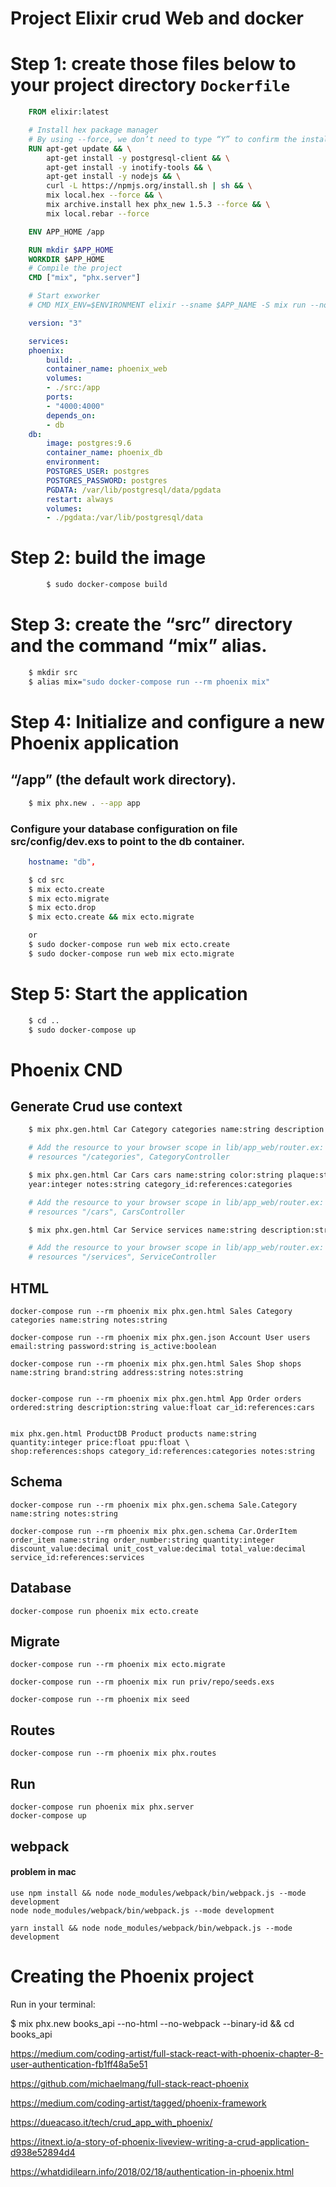 # Project Elixir crud Web and docker

# Step 1: create those files below to your project directory `Dockerfile`
```Dockerfile
    FROM elixir:latest

    # Install hex package manager
    # By using --force, we don’t need to type “Y” to confirm the installation
    RUN apt-get update && \
        apt-get install -y postgresql-client && \
        apt-get install -y inotify-tools && \
        apt-get install -y nodejs && \
        curl -L https://npmjs.org/install.sh | sh && \
        mix local.hex --force && \
        mix archive.install hex phx_new 1.5.3 --force && \
        mix local.rebar --force

    ENV APP_HOME /app

    RUN mkdir $APP_HOME
    WORKDIR $APP_HOME
    # Compile the project
    CMD ["mix", "phx.server"]

    # Start exworker
    # CMD MIX_ENV=$ENVIRONMENT elixir --sname $APP_NAME -S mix run --no-halt
```

```yml
    version: "3"

    services:
    phoenix:
        build: .
        container_name: phoenix_web
        volumes:
        - ./src:/app
        ports:
        - "4000:4000"
        depends_on:
        - db
    db:
        image: postgres:9.6
        container_name: phoenix_db 
        environment:
        POSTGRES_USER: postgres
        POSTGRES_PASSWORD: postgres
        PGDATA: /var/lib/postgresql/data/pgdata
        restart: always
        volumes:
        - ./pgdata:/var/lib/postgresql/data
```

# Step 2: build the image
```zsh
        $ sudo docker-compose build
```

# Step 3: create the “src” directory and the command “mix” alias.
```zsh 
    $ mkdir src
    $ alias mix="sudo docker-compose run --rm phoenix mix"
```
# Step 4: Initialize and configure a new Phoenix application
## “/app” (the default work directory).


```zsh 
    $ mix phx.new . --app app
```

### Configure your database configuration on file src/config/dev.exs to point to the db container.
```yml
    hostname: "db", 
```

```zsh
    $ cd src
    $ mix ecto.create
    $ mix ecto.migrate
    $ mix ecto.drop
    $ mix ecto.create && mix ecto.migrate

    or 
    $ sudo docker-compose run web mix ecto.create
    $ sudo docker-compose run web mix ecto.migrate
```

# Step 5: Start the application

```zsh
    $ cd ..
    $ sudo docker-compose up
```    


# Phoenix  CND

## Generate Crud use context

```zsh
    $ mix phx.gen.html Car Category categories name:string description:string

    # Add the resource to your browser scope in lib/app_web/router.ex:
    # resources "/categories", CategoryController 

    $ mix phx.gen.html Car Cars cars name:string color:string plaque:string renavam:string \
    year:integer notes:string category_id:references:categories

    # Add the resource to your browser scope in lib/app_web/router.ex:
    # resources "/cars", CarsController

    $ mix phx.gen.html Car Service services name:string description:string value:decimal

    # Add the resource to your browser scope in lib/app_web/router.ex:
    # resources "/services", ServiceController
``` 
## HTML
    docker-compose run --rm phoenix mix phx.gen.html Sales Category categories name:string notes:string

    docker-compose run --rm phoenix mix phx.gen.json Account User users email:string password:string is_active:boolean 

    docker-compose run --rm phoenix mix phx.gen.html Sales Shop shops name:string brand:string address:string notes:string


    docker-compose run --rm phoenix mix phx.gen.html App Order orders ordered:string description:string value:float car_id:references:cars


    mix phx.gen.html ProductDB Product products name:string quantity:integer price:float ppu:float \
    shop:references:shops category_id:references:categories notes:string

## Schema
    docker-compose run --rm phoenix mix phx.gen.schema Sale.Category name:string notes:string

    docker-compose run --rm phoenix mix phx.gen.schema Car.OrderItem order_item name:string order_number:string quantity:integer discount_value:decimal unit_cost_value:decimal total_value:decimal service_id:references:services


## Database
    docker-compose run phoenix mix ecto.create

## Migrate
    docker-compose run --rm phoenix mix ecto.migrate

    docker-compose run --rm phoenix mix run priv/repo/seeds.exs

    docker-compose run --rm phoenix mix seed


## Routes
    docker-compose run --rm phoenix mix phx.routes

## Run 
    docker-compose run phoenix mix phx.server
    docker-compose up

## webpack

#### problem in mac 
    use npm install && node node_modules/webpack/bin/webpack.js --mode development
    node node_modules/webpack/bin/webpack.js --mode development

    yarn install && node node_modules/webpack/bin/webpack.js --mode development


# Creating the Phoenix project

Run in your terminal:

$ mix phx.new books_api --no-html --no-webpack --binary-id && cd books_api

https://medium.com/coding-artist/full-stack-react-with-phoenix-chapter-8-user-authentication-fb1ff48a5e51

https://github.com/michaelmang/full-stack-react-phoenix

https://medium.com/coding-artist/tagged/phoenix-framework


https://dueacaso.it/tech/crud_app_with_phoenix/

https://itnext.io/a-story-of-phoenix-liveview-writing-a-crud-application-d938e52894d4

https://whatdidilearn.info/2018/02/18/authentication-in-phoenix.html